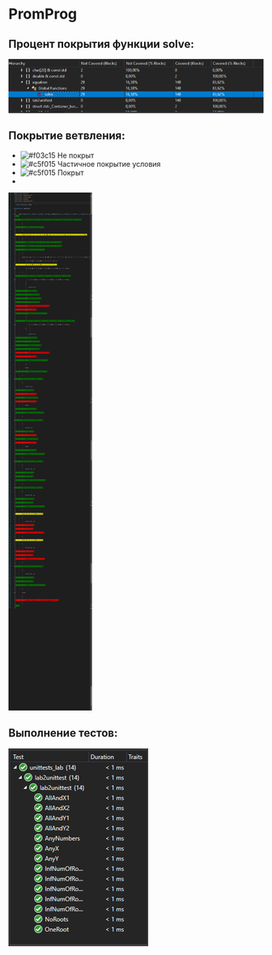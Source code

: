 # PromProg

## Процент покрытия функции solve:
![coverage](coverage_percent.png)

## Покрытие ветвления:

* ![#f03c15](https://via.placeholder.com/15/f03c15/000000?text=+) Не покрыт
* ![#c5f015](https://via.placeholder.com/15/FFFF00/000000?text=+) Частичное покрытие условия
* ![#c5f015](https://via.placeholder.com/15/c5f015/000000?text=+) Покрыт
* 
![coverage](coverage.png)

## Выполнение тестов:

![tests](tests.png)
